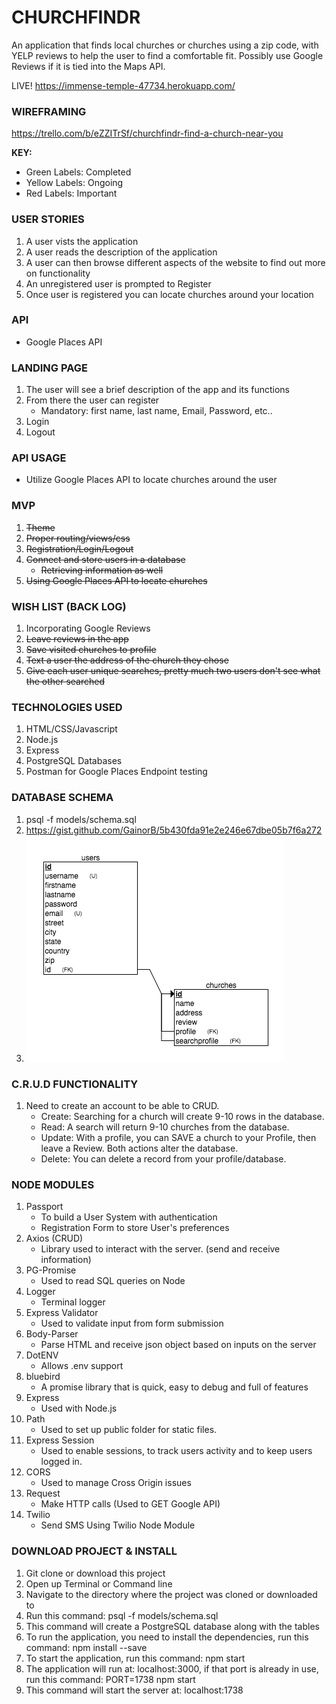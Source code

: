 # CHURCHFINDR
An application that finds local churches or churches using a zip code, with YELP reviews to help the user to find a comfortable fit. Possibly use Google Reviews if it is tied into the Maps API.

LIVE! https://immense-temple-47734.herokuapp.com/

### WIREFRAMING

https://trello.com/b/eZZITrSf/churchfindr-find-a-church-near-you

**KEY:**
* Green Labels: Completed
* Yellow Labels: Ongoing
* Red Labels: Important

### USER STORIES
1. A user vists the application
2. A user reads the description of the application
3. A user can then browse different aspects of the website to find out more on functionality
4. An unregistered user is prompted to Register
5. Once user is registered you can locate churches around your location

### API
* Google Places API

### LANDING PAGE
1. The user will see a brief description of the app and its functions
2. From there the user can register
    * Mandatory: first name, last name, Email, Password, etc..
3. Login
4. Logout

### API USAGE
* Utilize Google Places API to locate churches around the user

### MVP
1. ~~Theme~~
2. ~~Proper routing/views/css~~
3. ~~Registration/Login/Logout~~
4. ~~Connect and store users in a database~~
    * ~~Retrieving information as well~~
5. ~~Using Google Places API to locate churches~~

### WISH LIST (BACK LOG)
1. Incorporating Google Reviews
2. ~~Leave reviews in the app~~
3. ~~Save visited churches to profile~~
4. ~~Text a user the address of the church they chose~~
5. ~~Give each user unique searches, pretty much two users don't see what the other searched~~

### TECHNOLOGIES USED
1. HTML/CSS/Javascript
2. Node.js
3. Express
4. PostgreSQL Databases
5. Postman for Google Places Endpoint testing

### DATABASE SCHEMA
1. psql -f models/schema.sql
2. https://gist.github.com/GainorB/5b430fda91e2e246e67dbe05b7f6a272
3. ![ERD Diagram](./readme-assets/erdplus-diagram.png)

### C.R.U.D FUNCTIONALITY
1. Need to create an account to be able to CRUD.
    * Create: Searching for a church will create 9-10 rows in the database.
    * Read: A search will return 9-10 churches from the database.
    * Update: With a profile, you can SAVE a church to your Profile, then leave a Review. Both actions alter the database.
    * Delete: You can delete a record from your profile/database.

### NODE MODULES
1. Passport
    * To build a User System with authentication
    * Registration Form to store User's preferences
2. Axios (CRUD)
    * Library used to interact with the server. (send and receive information)
3. PG-Promise
    * Used to read SQL queries on Node
4. Logger
    * Terminal logger
5. Express Validator
    * Used to validate input from form submission
6. Body-Parser
    * Parse HTML and receive json object based on inputs on the server
7. DotENV
    * Allows .env support
8. bluebird
    * A promise library that is quick, easy to debug and full of features
9. Express
    * Used with Node.js
10. Path
    * Used to set up public folder for static files.
11. Express Session
    * Used to enable sessions, to track users activity and to keep users logged in.
12. CORS
    * Used to manage Cross Origin issues
13. Request
    * Make HTTP calls (Used to GET Google API)
14. Twilio
    * Send SMS Using Twilio Node Module

### DOWNLOAD PROJECT & INSTALL
1. Git clone or download this project
2. Open up Terminal or Command line
3. Navigate to the directory where the project was cloned or downloaded to
4. Run this command: psql -f models/schema.sql
5. This command will create a PostgreSQL database along with the tables
6. To run the application, you need to install the dependencies, run this command: npm install --save
7. To start the application, run this command: npm start
8. The application will run at: localhost:3000, if that port is already in use, run this command: PORT=1738 npm start
9. This command will start the server at: localhost:1738